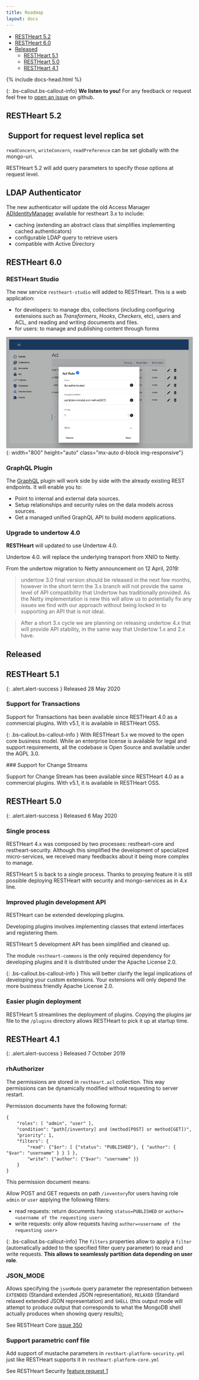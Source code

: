 ```yaml
---
title: Roadmap
layout: docs
---
```


<div markdown="1" class="d-none d-xl-block col-xl-2 order-last bd-toc">

-   [RESTHeart 5.2](#restheart-52)
-   [RESTHeart 6.0](#restheart-60)
-   [Released](#released)
    -   [RESTHeart 5.1](#restheart-51)
    -   [RESTHeart 5.0](#restheart-50)
    -   [RESTHeart 4.1](#restheart-41)

</div>

<div markdown="1" class="col-12 col-md-9 col-xl-8 py-md-3 bd-content">

{% include docs-head.html %}

{: .bs-callout.bs-callout-info}
**We listen to you!** For any feedback or request feel free to [open an issue](https://github.com/SoftInstigate/restheart/issues/new) on github.

## RESTHeart 5.2

##  Support for request level replica set 

`readConcern`, `writeConcern`, `readPreference` can be set globally with the mongo-uri. 

RESTHeart 5.2 will add query parameters to specify those options at request level.

## LDAP Authenticator

The new authenticator will update the old Access Manager [ADIdentityManager](https://github.com/SoftInstigate/restheart/blob/3.11.x/src/main/java/org/restheart/security/impl/ADIdentityManager.java) available for restheart 3.x to include:

-   caching (extending an abstract class that simplifies implementing cached authenticators)
-   configurable LDAP query to retrieve users
-   compatible with Active Directory

## RESTHeart 6.0

### RESTHeart Studio

The new service `restheart-studio` will added to RESTHeart. This is a web application:

-   for developers: to manage dbs, collections (including configuring extensions such as _Transformers_, _Hooks_, _Checkers_, etc), users and ACL, and reading and writing documents and files.
-   for users: to manage and publishing content through forms

![](/images/restheart-platform-admin-preview.png){:
width="800" height="auto" class="mx-auto d-block img-responsive"}

### GraphQL Plugin

The [GraphQL](https://graphql.org) plugin will work side by side with the already existing REST endpoints. It will enable you to:

-   Point to internal and external data sources.
-   Setup relationships and security rules on the data models across sources.
-   Get a managed unified GraphQL API to build modern applications.

### Upgrade to undertow 4.0

**RESTHeart** will updated to use Undertow 4.0.

Undertow 4.0. will replace the underlying transport from XNIO to Netty.

From the undertow migration to Netty announcement on 12 April, 2019:

> undertow 3.0 final version should be released in the next few months, however in the short term the 3.x branch will not provide the same level of API compatibility that Undertow has traditionally provided. As the Netty implementation is new this will allow us to potentially fix any issues we find with our approach without being locked in to supporting an API that is not ideal.

> After a short 3.x cycle we are planning on releasing undertow 4.x that will provide API stability, in the same way that Undertow 1.x and 2.x have.

## Released

## RESTHeart 5.1

{: .alert.alert-success }
Released 28 May 2020

### Support for Transactions

Support for Transactions has been available since RESTHeart 4.0 as a commercial plugins. With v5.1, it is available in RESTHeart OSS.

{: .bs-callout.bs-callout-info }
With RESTHeart 5.x we moved to the open core business model. While an enterprise license is available for legal and support requirements, all the codebase is Open Source and available under the AGPL 3.0.

### Support for Change Streams

Support for Change Stream has been available since RESTHeart 4.0 as a commercial plugins. With v5.1, it is available in RESTHeart OSS.

## RESTHeart 5.0

{: .alert.alert-success }
Released 6 May 2020

### Single process

RESTHeart 4.x was composed by two processes: restheart-core and restheart-security. Although this simplified the development of specialized micro-services, we received many feedbacks about it being more complex to manage.

RESTHeart 5 is back to a single process. Thanks to proxying feature it is still possible deploying RESTHeart with security and mongo-services as in 4.x line.

### Improved plugin development API

RESTHeart can be extended developing plugins.

Developing plugins involves implementing classes that extend interfaces and registering them.

RESTHeart 5 development API has been simplified and cleaned up.

The module `restheart-commons` is the only required dependency for developing plugins and it is distributed under the Apache License 2.0.

{: .bs-callout.bs-callout-info }
This will better clarify the legal implications of developing your custom extensions. Your extensions will only depend the more business friendly Apache License 2.0.

### Easier plugin deployment

RESTHeart 5 streamlines the deployment of plugins. Copying the plugins jar file to the `/plugins` directory allows RESTHeart to pick it up at startup time.

## RESTHeart 4.1

{: .alert.alert-success }
Released 7 October 2019

### rhAuthorizer

The permissions are stored in `restheart.acl` collection. This way permissions can be dynamically modified without requesting to server restart.

Permission documents have the following format:

```
{
    "roles": [ "admin", "user" ],
    "condition": "path[/inventory] and (method[POST] or method[GET])",
    "priority": 1,
    "filters": {
        "read": {"$or": [ {"status": "PUBLISHED"}, { "author": { "$var": "username" } } ] },
        "write": {"author": {"$var": "username" }}
    }
}
```

This permission document means:

Allow POST and GET requests on path `/inventory`for users having role `admin` or `user` applying the following filters:

-   read requests: return documents having `status=PUBLISHED` or `author=<username of the requesting user>`
-   write requests: only allow requests having `author=<username of the requesting user>`

{: .bs-callout.bs-callout-info}
The `filters` properties allow to apply a `filter` (automatically added to the specified filter query parameter) to read and write requests. **This allows to seamlessly partition data depending on user role**.

### JSON_MODE

Allows specifying the `jsonMode` query parameter the representation between `EXTENDED` (Standard extended JSON representation), `RELAXED` (Standard relaxed extended JSON representation) and `SHELL` (this output mode will attempt to produce output that corresponds to what the MongoDB shell actually produces when showing query results);

See RESTHeart Core [issue 350](https://github.com/SoftInstigate/restheart/issues/350)

### Support parametric conf file

Add support of mustache parameters in `resthart-platform-security.yml` just like RESTHeart supports it in `restheart-platform-core.yml`

See RESTHeart Security [feature request 1](https://github.com/SoftInstigate/restheart-security/issues/1)

</div>

